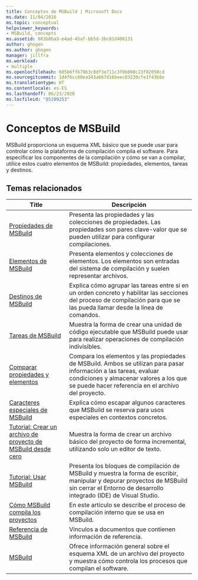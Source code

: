 ```yaml
---
title: Conceptos de MSBuild | Microsoft Docs
ms.date: 11/04/2016
ms.topic: conceptual
helpviewer_keywords:
- MSBuild, concepts
ms.assetid: 083b8ba3-e4ad-45af-bb5d-3bc81d406131
author: ghogen
ms.author: ghogen
manager: jillfra
ms.workload:
- multiple
ms.openlocfilehash: 605b6ff67963c8df3e711c3f0b000c23f82050cd
ms.sourcegitcommit: 1d4f6cc80ea343a667d16beec03220cfe1f43b8e
ms.translationtype: HT
ms.contentlocale: es-ES
ms.lasthandoff: 06/23/2020
ms.locfileid: "85289253"
---
```

# <a name="msbuild-concepts"></a>Conceptos de MSBuild

MSBuild proporciona un esquema XML básico que se puede usar para controlar cómo la plataforma de compilación compila el software. Para especificar los componentes de la compilación y cómo se van a compilar, utilice estos cuatro elementos de MSBuild: propiedades, elementos, tareas y destinos.

## <a name="related-topics"></a>Temas relacionados

| Title | Descripción |
| - | - |
| [Propiedades de MSBuild](../msbuild/msbuild-properties.md) | Presenta las propiedades y las colecciones de propiedades. Las propiedades son pares clave-valor que se pueden utilizar para configurar compilaciones. |
| [Elementos de MSBuild](../msbuild/msbuild-items.md) | Presenta elementos y colecciones de elementos. Los elementos son entradas del sistema de compilación y suelen representar archivos. |
| [Destinos de MSBuild](../msbuild/msbuild-targets.md) | Explica cómo agrupar las tareas entre sí en un orden concreto y habilitar las secciones del proceso de compilación para que se las pueda llamar desde la línea de comandos. |
| [Tareas de MSBuild](../msbuild/msbuild-tasks.md) | Muestra la forma de crear una unidad de código ejecutable que MSBuild puede usar para realizar operaciones de compilación indivisibles. |
| [Comparar propiedades y elementos](../msbuild/comparing-properties-and-items.md) | Compara los elementos y las propiedades de MSBuild. Ambos se utilizan para pasar información a las tareas, evaluar condiciones y almacenar valores a los que se puede hacer referencia en el archivo del proyecto. |
| [Caracteres especiales de MSBuild](../msbuild/msbuild-special-characters.md) | Explica cómo escapar algunos caracteres que MSBuild se reserva para usos especiales en contextos concretos. |
| [Tutorial: Crear un archivo de proyecto de MSBuild desde cero](../msbuild/walkthrough-creating-an-msbuild-project-file-from-scratch.md) | Muestra la forma de crear un archivo básico del proyecto de forma incremental, utilizando solo un editor de texto. |
| [Tutorial: Usar MSBuild](../msbuild/walkthrough-using-msbuild.md) | Presenta los bloques de compilación de MSBuild y muestra la forma de escribir, manipular y depurar proyectos de MSBuild sin cerrar el Entorno de desarrollo integrado (IDE) de Visual Studio. |
| [Cómo MSBuild compila los proyectos](build-process-overview.md) | En este artículo se describe el proceso de compilación interno que se usa en MSBuild. |
| [Referencia de MSBuild](../msbuild/msbuild-reference.md) | Vínculos a documentos que contienen información de referencia. |
| [MSBuild](../msbuild/msbuild.md) | Ofrece información general sobre el esquema XML de un archivo del proyecto y muestra cómo controla los procesos que compilan el software. |
